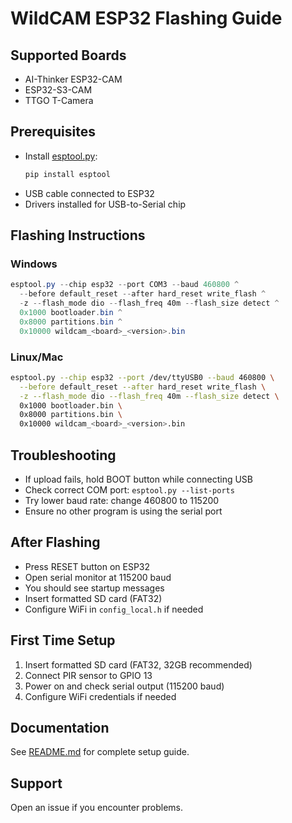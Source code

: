 # WildCAM ESP32 Flashing Guide

## Supported Boards
- AI-Thinker ESP32-CAM
- ESP32-S3-CAM
- TTGO T-Camera

## Prerequisites
- Install [esptool.py](https://github.com/espressif/esptool):
  ```bash
  pip install esptool
  ```
- USB cable connected to ESP32
- Drivers installed for USB-to-Serial chip

## Flashing Instructions

### Windows
```powershell
esptool.py --chip esp32 --port COM3 --baud 460800 ^
  --before default_reset --after hard_reset write_flash ^
  -z --flash_mode dio --flash_freq 40m --flash_size detect ^
  0x1000 bootloader.bin ^
  0x8000 partitions.bin ^
  0x10000 wildcam_<board>_<version>.bin
```

### Linux/Mac
```bash
esptool.py --chip esp32 --port /dev/ttyUSB0 --baud 460800 \
  --before default_reset --after hard_reset write_flash \
  -z --flash_mode dio --flash_freq 40m --flash_size detect \
  0x1000 bootloader.bin \
  0x8000 partitions.bin \
  0x10000 wildcam_<board>_<version>.bin
```

## Troubleshooting
- If upload fails, hold BOOT button while connecting USB
- Check correct COM port: `esptool.py --list-ports`
- Try lower baud rate: change 460800 to 115200
- Ensure no other program is using the serial port

## After Flashing
- Press RESET button on ESP32
- Open serial monitor at 115200 baud
- You should see startup messages
- Insert formatted SD card (FAT32)
- Configure WiFi in `config_local.h` if needed

## First Time Setup
1. Insert formatted SD card (FAT32, 32GB recommended)
2. Connect PIR sensor to GPIO 13
3. Power on and check serial output (115200 baud)
4. Configure WiFi credentials if needed

## Documentation
See [README.md](README.md) for complete setup guide.

## Support
Open an issue if you encounter problems.
